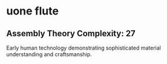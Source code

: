 # uone flute

## Assembly Theory Complexity: 27
Early human technology demonstrating sophisticated material understanding and craftsmanship.
